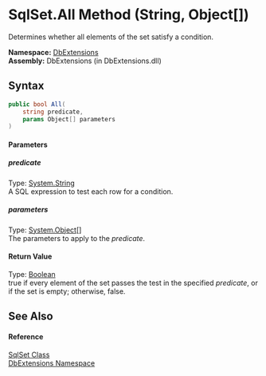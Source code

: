 SqlSet.All Method (String, Object[])
====================================
Determines whether all elements of the set satisfy a condition.

**Namespace:** [DbExtensions][1]  
**Assembly:** DbExtensions (in DbExtensions.dll)

Syntax
------

```csharp
public bool All(
	string predicate,
	params Object[] parameters
)
```

#### Parameters

##### *predicate*
Type: [System.String][2]  
A SQL expression to test each row for a condition.

##### *parameters*
Type: [System.Object][3][]  
The parameters to apply to the *predicate*.

#### Return Value
Type: [Boolean][4]  
true if every element of the set passes the test in the specified *predicate*, or if the set is empty; otherwise, false.

See Also
--------

#### Reference
[SqlSet Class][5]  
[DbExtensions Namespace][1]  

[1]: ../README.md
[2]: http://msdn.microsoft.com/en-us/library/s1wwdcbf
[3]: http://msdn.microsoft.com/en-us/library/e5kfa45b
[4]: http://msdn.microsoft.com/en-us/library/a28wyd50
[5]: README.md